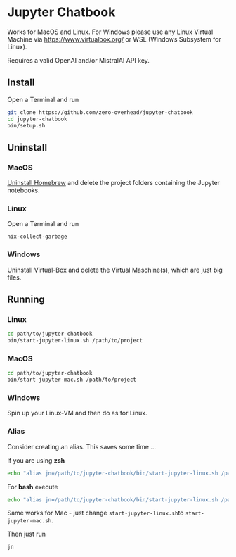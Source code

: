 # Jupyter Chatbook

Works for MacOS and Linux. For Windows please use any Linux Virtual Machine via https://www.virtualbox.org/ or WSL (Windows Subsystem for Linux).

Requires a valid OpenAI and/or MistralAI API key.
## Install
Open a Terminal and run
```bash
git clone https://github.com/zero-overhead/jupyter-chatbook
cd jupyter-chatbook
bin/setup.sh
```
## Uninstall
### MacOS
[Uninstall Homebrew](https://docs.brew.sh/FAQ#how-do-i-uninstall-homebrew) and delete the project folders containing the Jupyter notebooks.
### Linux
Open a Terminal and run
```
nix-collect-garbage
```
### Windows
Uninstall Virtual-Box and delete the Virtual Maschine(s), which are just big files.
## Running
### Linux
```bash
cd path/to/jupyter-chatbook
bin/start-jupyter-linux.sh /path/to/project
```
### MacOS
```bash
cd path/to/jupyter-chatbook
bin/start-jupyter-mac.sh /path/to/project
```
### Windows
Spin up your Linux-VM and then do as for Linux.
### Alias

Consider creating an alias. This saves some time ...

If you are using __zsh__
```bash
echo "alias jn=/path/to/jupyter-chatbook/bin/start-jupyter-linux.sh /path/to/work-dir" >> $ZSH_CUSTOM/my_alias.zsh
```

For __bash__ execute
```bash
echo "alias jn=/path/to/jupyter-chatbook/bin/start-jupyter-linux.sh /path/to/work-dir" >> $HOME/.bashrc"
```

Same works for Mac - just change ```start-jupyter-linux.sh```to ```start-jupyter-mac.sh```.

Then just run
```bash
jn
```